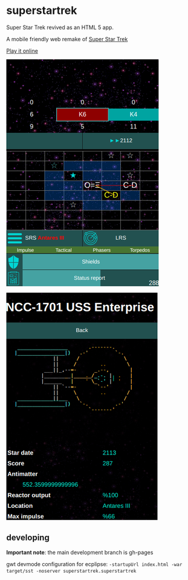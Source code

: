 superstartrek
=============

Super Star Trek revived as an HTML 5 app.

A mobile friendly web remake of [Super Star Trek](https://en.wikipedia.org/wiki/Star_Trek_\(1971_video_game\))

[Play it online](https://ggeorgovassilis.github.io/superstartrek/site/index.html)

![Screenshot 1](https://github.com/ggeorgovassilis/superstartrek/raw/gh-pages/images-for-README/screenshot1.png "Screenshot 1")

![Screenshot 2](https://github.com/ggeorgovassilis/superstartrek/raw/gh-pages/images-for-README/screenshot2.png "Screenshot 2")

## developing

**Important note**: the main development branch is gh-pages

gwt devmode configuration for ecplipse: `-startupUrl index.html -war target/sst -noserver superstartrek.superstartrek`


